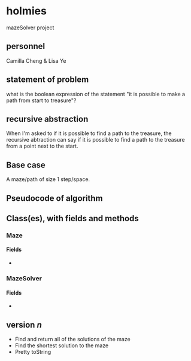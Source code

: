 # holmies
mazeSolver project

## personnel
Camilla Cheng & Lisa Ye

## statement of problem
what is the boolean expression of the statement
  "it is possible to make a path from start to treasure"?

## recursive abstraction
When I'm asked to 
  if it is possible to find a path to the treasure,
the recursive abtraction can say
  if it is possible to find a path to the treasure from a point next to the start.

## Base case
A maze/path of size 1 step/space.

## Pseudocode of algorithm


## Class(es), with fields and methods
### Maze
#### Fields
- 
### MazeSolver
#### Fields
- 
## version *n*
- Find and return all of the solutions of the maze
- Find the shortest solution to the maze
- Pretty toString
